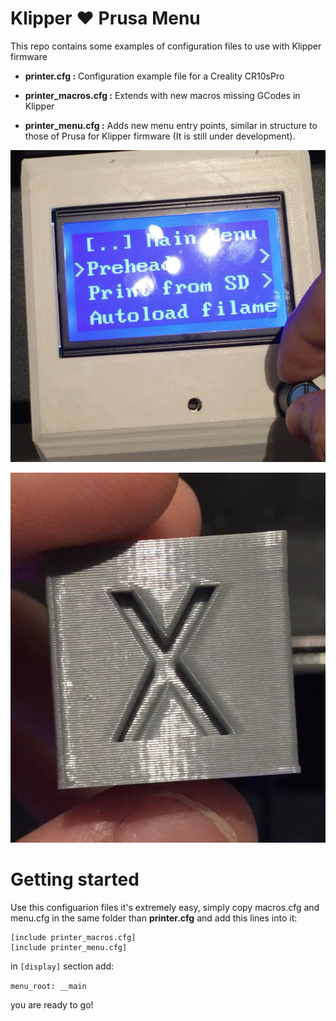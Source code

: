 # Klipper ❤️ Prusa Menu

This repo contains some examples of configuration files to use with Klipper firmware

- **printer.cfg :** Configuration example file for a Creality CR10sPro

- **printer_macros.cfg :** Extends with new macros missing GCodes in Klipper

- **printer_menu.cfg :** Adds new menu entry points, similar in structure to those of Prusa for Klipper firmware (It is still under development). 


![prusa menu](https://github.com/netonjm/Klipper-CR10sPro/raw/master/images/screen-prusa.png)


![example of a cube](https://github.com/netonjm/Klipper-CR10sPro/raw/master/images/cube.png)



# Getting started

Use this configuarion files it's extremely easy, simply copy macros.cfg and menu.cfg in the same folder than **printer.cfg** and add this lines into it:

    [include printer_macros.cfg]
    [include printer_menu.cfg]

in `[display]` section add:

`menu_root: __main`


you are ready to go!
